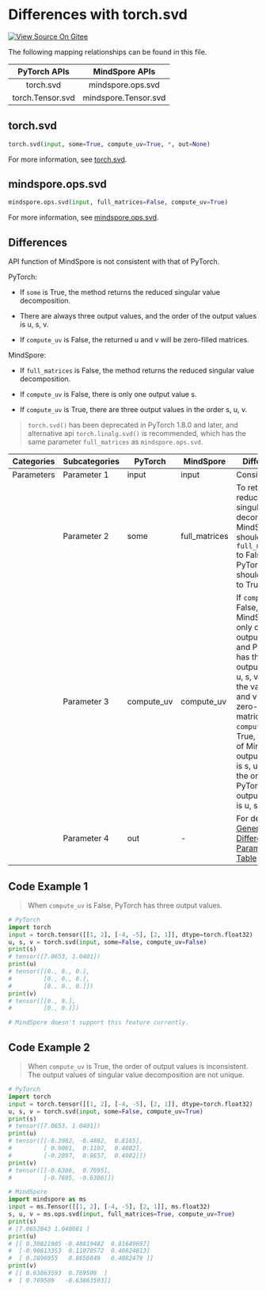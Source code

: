 # Differences with torch.svd

[![View Source On Gitee](https://mindspore-website.obs.cn-north-4.myhuaweicloud.com/website-images/br_base/resource/_static/logo_source_en.svg)](https://gitee.com/mindspore/docs/blob/br_base/docs/mindspore/source_en/note/api_mapping/pytorch_diff/svd.md)

The following mapping relationships can be found in this file.

|     PyTorch APIs      |      MindSpore APIs       |
| :-------------------: | :-----------------------: |
|   torch.svd    |   mindspore.ops.svd    |
|    torch.Tensor.svd   |  mindspore.Tensor.svd   |

## torch.svd

```python
torch.svd(input, some=True, compute_uv=True, *, out=None)
```

For more information, see [torch.svd](https://pytorch.org/docs/1.8.1/generated/torch.svd.html).

## mindspore.ops.svd

```python
mindspore.ops.svd(input, full_matrices=False, compute_uv=True)
```

For more information, see [mindspore.ops.svd](https://www.mindspore.cn/docs/en/br_base/api_python/ops/mindspore.ops.svd.html).

## Differences

API function of MindSpore is not consistent with that of PyTorch.

PyTorch:

- If `some` is True, the method returns the reduced singular value decomposition.

- There are always three output values, and the order of the output values is u, s, v.

- If `compute_uv` is False, the returned u and v will be zero-filled matrices.

MindSpore:

- If `full_matrices` is False, the method returns the reduced singular value decomposition.

- If `compute_uv` is False, there is only one output value s.

- If `compute_uv` is True, there are three output values in the order s, u, v.

> `torch.svd()` has been deprecated in PyTorch 1.8.0 and later, and alternative api `torch.linalg.svd()` is recommended, which has the same parameter `full_matrices` as `mindspore.ops.svd`.

| Categories | Subcategories | PyTorch      | MindSpore     | Differences   |
| ---------- | ------------- | ------------ | ---------     | ------------- |
| Parameters | Parameter 1   | input        | input         | Consistent    |
|            | Parameter 2   | some         | full_matrices | To return the reduced singular value decomposition, MindSpore should set `full_matrices` to False, and PyTorch should set `some` to True |
|            | Parameter 3   | compute_uv   | compute_uv    | If `compute_uv` is False, MindSpore has only one output value s, and PyTorch has three output values u, s, v, where the values of u and v are zero-filled matrices. If `compute_uv` is True, the order of MindSpore's output values is s, u, v, and the order of PyTorch's output values is u, s, v. |
|            | Parameter 4   | out          | -             | For details, see [General Difference Parameter Table](https://www.mindspore.cn/docs/en/br_base/note/api_mapping/pytorch_api_mapping.html#general-difference-parameter-table) |

## Code Example 1

> When `compute_uv` is False, PyTorch has three output values.

```python
# PyTorch
import torch
input = torch.tensor([[1, 2], [-4, -5], [2, 1]], dtype=torch.float32)
u, s, v = torch.svd(input, some=False, compute_uv=False)
print(s)
# tensor([7.0653, 1.0401])
print(u)
# tensor([[0., 0., 0.],
#         [0., 0., 0.],
#         [0., 0., 0.]])
print(v)
# tensor([[0., 0.],
#         [0., 0.]])

# MindSpore doesn't support this feature currently.
```

## Code Example 2

> When `compute_uv` is True, the order of output values is inconsistent.
> The output values of singular value decomposition are not unique.

```python
# PyTorch
import torch
input = torch.tensor([[1, 2], [-4, -5], [2, 1]], dtype=torch.float32)
u, s, v = torch.svd(input, some=False, compute_uv=True)
print(s)
# tensor([7.0653, 1.0401])
print(u)
# tensor([[-0.3082, -0.4882,  0.8165],
#         [ 0.9061,  0.1107,  0.4082],
#         [-0.2897,  0.8657,  0.4082]])
print(v)
# tensor([[-0.6386,  0.7695],
#         [-0.7695, -0.6386]])

# MindSpore
import mindspore as ms
input = ms.Tensor([[1, 2], [-4, -5], [2, 1]], ms.float32)
s, u, v = ms.ops.svd(input, full_matrices=True, compute_uv=True)
print(s)
# [7.0652843 1.040081 ]
print(u)
# [[ 0.30821905 -0.48819482  0.81649697]
#  [-0.90613353  0.11070572  0.40824813]
#  [ 0.2896955   0.8656849   0.4082479 ]]
print(v)
# [[ 0.63863593  0.769509  ]
#  [ 0.769509   -0.63863593]]
```
